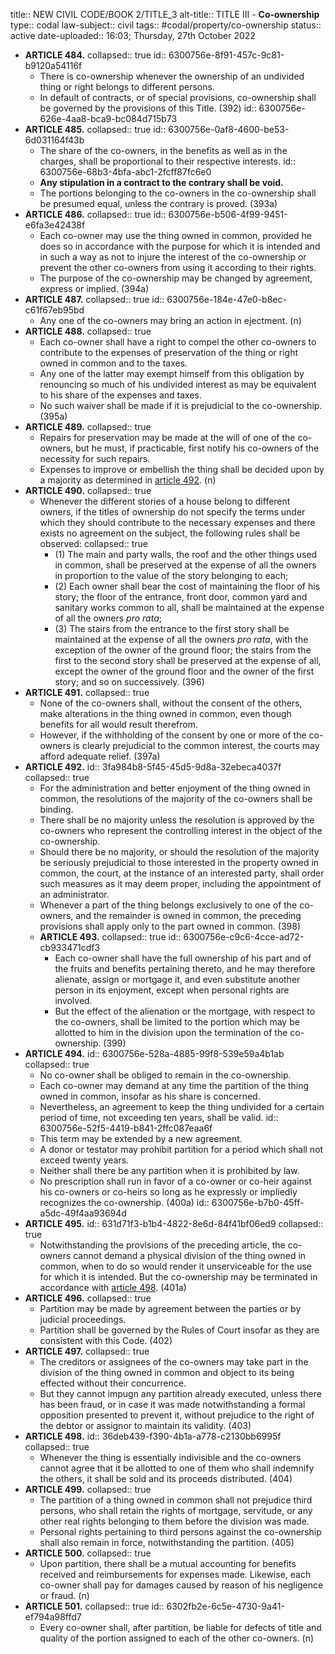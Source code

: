 title:: NEW CIVIL CODE/BOOK 2/TITLE_3
alt-title:: TITLE III - **Co-ownership**
type:: codal
law-subject:: civil
tags:: #codal/property/co-ownership
status:: active
date-uploaded:: 16:03; Thursday, 27th October 2022

- **ARTICLE 484.**
  collapsed:: true
  id:: 6300756e-8f91-457c-9c81-b9120a54116f
	- There is co-ownership whenever the ownership of an undivided thing or right belongs to different persons.
	- In default of contracts, or of special provisions, co-ownership shall be governed by the provisions of this Title. (392)
	  id:: 6300756e-626e-4aa8-bca9-bc084d715b73
- **ARTICLE 485.**
  collapsed:: true
  id:: 6300756e-0af8-4600-be53-6d031164f43b
	- The share of the co-owners, in the benefits as well as in the charges, shall be proportional to their respective interests.
	  id:: 6300756e-68b3-4bfa-abc1-2fcff87fc6e0
	- **Any stipulation in a contract to the contrary shall be void.**
	- The portions belonging to the co-owners in the co-ownership shall be presumed equal, unless the contrary is proved. (393a)
- **ARTICLE 486.**
  collapsed:: true
  id:: 6300756e-b506-4f99-9451-e6fa3e42438f
	- Each co-owner may use the thing owned in common, provided he does so in accordance with the purpose for which it is intended and in such a way as not to injure the interest of the co-ownership or prevent the other co-owners from using it according to their rights.
	- The purpose of the co-ownership may be changed by agreement, express or implied. (394a)
- **ARTICLE 487.**
  collapsed:: true
  id:: 6300756e-184e-47e0-b8ec-c61f67eb95bd
	- Any one of the co-owners may bring an action in ejectment. (n)
- **ARTICLE 488.**
  collapsed:: true
	- Each co-owner shall have a right to compel the other co-owners to contribute to the expenses of preservation of the thing or right owned in common and to the taxes.
	- Any one of the latter may exempt himself from this obligation by renouncing so much of his undivided interest as may be equivalent to his share of the expenses and taxes.
	- No such waiver shall be made if it is prejudicial to the co-ownership. (395a)
- **ARTICLE 489.**
  collapsed:: true
	- Repairs for preservation may be made at the will of one of the co-owners, but he must, if practicable, first notify his co-owners of the necessity for such repairs.
	- Expenses to improve or embellish the thing shall be decided upon by a majority as determined in [article 492](((3fa984b8-5f45-45d5-9d8a-32ebeca4037f))). (n)
- **ARTICLE 490.**
  collapsed:: true
	- Whenever the different stories of a house belong to different owners, if the titles of ownership do not specify the terms under which they should contribute to the necessary expenses and there exists no agreement on the subject, the following rules shall be observed:
	  collapsed:: true
		- (1) The main and party walls, the roof and the other things used in common, shall be preserved at the expense of all the owners in proportion to the value of the story belonging to each;
		- (2) Each owner shall bear the cost of maintaining the floor of his story; the floor of the entrance, front door, common yard and sanitary works common to all, shall be maintained at the expense of all the owners *pro rata*;
		- (3) The stairs from the entrance to the first story shall be maintained at the expense of all the owners *pro rata*, with the exception of the owner of the ground floor; the stairs from the first to the second story shall be preserved at the expense of all, except the owner of the ground floor and the owner of the first story; and so on successively. (396)
- **ARTICLE 491.**
  collapsed:: true
	- None of the co-owners shall, without the consent of the others, make alterations in the thing owned in common, even though benefits for all would result therefrom.
	- However, if the withholding of the consent by one or more of the co-owners is clearly prejudicial to the common interest, the courts may afford adequate relief. (397a)
- **ARTICLE 492.**
  id:: 3fa984b8-5f45-45d5-9d8a-32ebeca4037f
  collapsed:: true
	- For the administration and better enjoyment of the thing owned in common, the resolutions of the majority of the co-owners shall be binding.
	- There shall be no majority unless the resolution is approved by the co-owners who represent the controlling interest in the object of the co-ownership.
	- Should there be no majority, or should the resolution of the majority be seriously prejudicial to those interested in the property owned in common, the court, at the instance of an interested party, shall order such measures as it may deem proper, including the appointment of an administrator.
	- Whenever a part of the thing belongs exclusively to one of the co-owners, and the remainder is owned in common, the preceding provisions shall apply only to the part owned in common. (398)
	- **ARTICLE 493.**
	  collapsed:: true
	  id:: 6300756e-c9c6-4cce-ad72-cb933471cdf3
		- Each co-owner shall have the full ownership of his part and of the fruits and benefits pertaining thereto, and he may therefore alienate, assign or mortgage it, and even substitute another person in its enjoyment, except when personal rights are involved.
		- But the effect of the alienation or the mortgage, with respect to the co-owners, shall be limited to the portion which may be allotted to him in the division upon the termination of the co-ownership. (399)
- **ARTICLE 494.**
  id:: 6300756e-528a-4885-99f8-539e59a4b1ab
  collapsed:: true
	- No co-owner shall be obliged to remain in the co-ownership.
	- Each co-owner may demand at any time the partition of the thing owned in common, insofar as his share is concerned.
	- Nevertheless, an agreement to keep the thing undivided for a certain period of time, not exceeding ten years, shall be valid. 
	  id:: 6300756e-52f5-4419-b841-2ffc087eaa6f
	- This term may be extended by a new agreement.
	- A donor or testator may prohibit partition for a period which shall not exceed twenty years.
	- Neither shall there be any partition when it is prohibited by law.
	- No prescription shall run in favor of a co-owner or co-heir against his co-owners or co-heirs so long as he expressly or impliedly recognizes the co-ownership. (400a)
	  id:: 6300756e-b7b0-45ff-a5dc-49f4aa93694d
- **ARTICLE 495.**
  id:: 631d71f3-b1b4-4822-8e6d-84f41bf06ed9
  collapsed:: true
	- Notwithstanding the provisions of the preceding article, the co-owners cannot demand a physical division of the thing owned in common, when to do so would render it unserviceable for the use for which it is intended. But the co-ownership may be terminated in accordance with [article 498](((36deb439-f390-4b1a-a778-c2130bb6995f))). (401a)
- **ARTICLE 496.**
  collapsed:: true
	- Partition may be made by agreement between the parties or by judicial proceedings.
	- Partition shall be governed by the Rules of Court insofar as they are consistent with this Code. (402)
- **ARTICLE 497.**
  collapsed:: true
	- The creditors or assignees of the co-owners may take part in the division of the thing owned in common and object to its being effected without their concurrence.
	- But they cannot impugn any partition already executed, unless there has been fraud, or in case it was made notwithstanding a formal opposition presented to prevent it, without prejudice to the right of the debtor or assignor to maintain its validity. (403)
- **ARTICLE 498.**
  id:: 36deb439-f390-4b1a-a778-c2130bb6995f
  collapsed:: true
	- Whenever the thing is essentially indivisible and the co-owners cannot agree that it be allotted to one of them who shall indemnify the others, it shall be sold and its proceeds distributed. (404)
- **ARTICLE 499.**
  collapsed:: true
	- The partition of a thing owned in common shall not prejudice third persons, who shall retain the rights of mortgage, servitude, or any other real rights belonging to them before the division was made.
	- Personal rights pertaining to third persons against the co-ownership shall also remain in force, notwithstanding the partition. (405)
- **ARTICLE 500.**
  collapsed:: true
	- Upon partition, there shall be a mutual accounting for benefits received and reimbursements for expenses made. Likewise, each co-owner shall pay for damages caused by reason of his negligence or fraud. (n)
- **ARTICLE 501.**
  collapsed:: true
  id:: 6302fb2e-6c5e-4730-9a41-ef794a98ffd7
	- Every co-owner shall, after partition, be liable for defects of title and quality of the portion assigned to each of the other co-owners. (n)